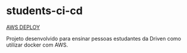 # students-ci-cd
<a href="http://ec2-54-210-15-84.compute-1.amazonaws.com/students">AWS DEPLOY</a>

Projeto desenvolvido para ensinar pessoas estudantes da Driven como utilizar docker com AWS.
